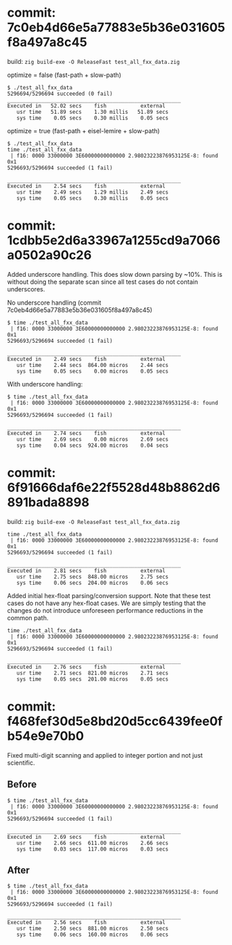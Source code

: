 # commit: 7c0eb4d66e5a77883e5b36e031605f8a497a8c45

build: `zig build-exe -O ReleaseFast test_all_fxx_data.zig`

optimize = false    (fast-path + slow-path)

```
$ ./test_all_fxx_data
5296694/5296694 succeeded (0 fail)
________________________________________________________
Executed in   52.02 secs    fish           external
   usr time   51.89 secs    1.30 millis   51.89 secs
   sys time    0.05 secs    0.30 millis    0.05 secs
```

optimize = true     (fast-path + eisel-lemire + slow-path)

```
$ ./test_all_fxx_data
time ./test_all_fxx_data 
 | f16: 0000 33000000 3E60000000000000 2.98023223876953125E-8: found 0x1
5296693/5296694 succeeded (1 fail)

________________________________________________________
Executed in    2.54 secs    fish           external
   usr time    2.49 secs    1.29 millis    2.49 secs
   sys time    0.05 secs    0.30 millis    0.05 secs
```

# commit: 1cdbb5e2d6a33967a1255cd9a7066a0502a90c26

Added underscore handling. This does slow down parsing by ~10%. This is without
doing the separate scan since all test cases do not contain underscores.

No underscore handling (commit 7c0eb4d66e5a77883e5b36e031605f8a497a8c45)

```
$ time ./test_all_fxx_data
 | f16: 0000 33000000 3E60000000000000 2.98023223876953125E-8: found 0x1
5296693/5296694 succeeded (1 fail)

________________________________________________________
Executed in    2.49 secs    fish           external
   usr time    2.44 secs  864.00 micros    2.44 secs
   sys time    0.05 secs    0.00 micros    0.05 secs
```

With underscore handling:

```
$ time ./test_all_fxx_data
 | f16: 0000 33000000 3E60000000000000 2.98023223876953125E-8: found 0x1
5296693/5296694 succeeded (1 fail)

________________________________________________________
Executed in    2.74 secs    fish           external
   usr time    2.69 secs    0.00 micros    2.69 secs
   sys time    0.04 secs  924.00 micros    0.04 secs
```

# commit: 6f91666daf6e22f5528d48b8862d6891bada8898

build: `zig build-exe -O ReleaseFast test_all_fxx_data.zig`

```
time ./test_all_fxx_data
 | f16: 0000 33000000 3E60000000000000 2.98023223876953125E-8: found 0x1
5296693/5296694 succeeded (1 fail)

________________________________________________________
Executed in    2.81 secs    fish           external
   usr time    2.75 secs  848.00 micros    2.75 secs
   sys time    0.06 secs  204.00 micros    0.06 secs
```

Added initial hex-float parsing/conversion support. Note that these test cases
do not have any hex-float cases. We are simply testing that the changes do not
introduce unforeseen performance reductions in the common path.

```
time ./test_all_fxx_data
 | f16: 0000 33000000 3E60000000000000 2.98023223876953125E-8: found 0x1
5296693/5296694 succeeded (1 fail)

________________________________________________________
Executed in    2.76 secs    fish           external
   usr time    2.71 secs  821.00 micros    2.71 secs
   sys time    0.05 secs  201.00 micros    0.05 secs
```

# commit: f468fef30d5e8bd20d5cc6439fee0fb54e9e70b0

Fixed multi-digit scanning and applied to integer portion and not just
scientific.

## Before

```
$ time ./test_all_fxx_data
 | f16: 0000 33000000 3E60000000000000 2.98023223876953125E-8: found 0x1
5296693/5296694 succeeded (1 fail)

________________________________________________________
Executed in    2.69 secs    fish           external
   usr time    2.66 secs  611.00 micros    2.66 secs
   sys time    0.03 secs  117.00 micros    0.03 secs
```

## After

```
$ time ./test_all_fxx_data
 | f16: 0000 33000000 3E60000000000000 2.98023223876953125E-8: found 0x1
5296693/5296694 succeeded (1 fail)

________________________________________________________
Executed in    2.56 secs    fish           external
   usr time    2.50 secs  881.00 micros    2.50 secs
   sys time    0.06 secs  160.00 micros    0.06 secs
```
